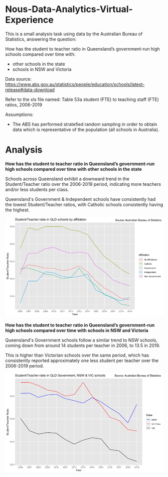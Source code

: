 # Nous-Data-Analytics-Virtual-Experience

This is a small analysis task using data by the Australian Bureau of Statistics, answering the question:

How has the student to teacher ratio in Queensland’s government-run high schools compared over time with:
 - other schools in the state
 - schools in NSW and Victoria
 
 Data source:
 https://www.abs.gov.au/statistics/people/education/schools/latest-release#data-download

Refer to the xls file named:
Table 53a student (FTE) to teaching staff (FTE) ratios, 2006-2019

Assumptions:
 - The ABS has performed stratefied random sampling in order to obtain data which is representative of the population (all schools in Australia).


# Analysis

**How has the student to teacher ratio in Queensland’s government-run high schools compared over time with other schools in the state**

Schools across Queensland exhibit a downward trend in the Student/Teacher ratio over the 2006-2019 period, indicating more teachers and/or less students per class.

Queensland's Government & Independent schools have consistently had the lowest Student/Teacher ratios, with Catholic schools consistently having the highest.

![alt text](https://github.com/Chris-Filiatrault/Nous-Data-Analytics-Virtual-Experience/blob/master/Qld-schools.png)


**How has the student to teacher ratio in Queensland’s government-run high schools compared over time with schools in NSW and Victoria**

Queensland's Government schools follow a similar trend to NSW schools, coming down from around 14 students per teacher in 2006, to 13.5 in 2019. 

This is higher than Victorian schools over the same period, which has consistently reported approximately one less student per teacher over the 2006-2019 period.

![alt text](https://github.com/Chris-Filiatrault/Nous-Data-Analytics-Virtual-Experience/blob/master/QldGov-vs-NswVic.png)



